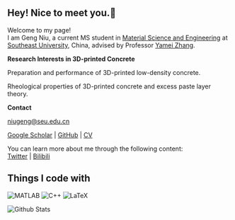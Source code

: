 ## Hey! Nice to meet you.👋
Welcome to my page!  
I am Geng Niu, a current MS student in [Material Science and Engineering](https://smse.seu.edu.cn/_s43/main.psp) at [Southeast University](https://www.seu.edu.cn), China, advised by Professor [Yamei Zhang](https://smse.seu.edu.cn/2009/1205/c2590a83580/pagem.htm).

**Research Interests in 3D-printed Concrete**

Preparation and performance of 3D-printed low-density concrete.

Rheological properties of 3D-printed concrete and excess paste layer theory.

**Contact**

niugeng@seu.edu.cn

[Google Scholar](https://scholar.google.com/citations?hl=en&authuser=1&user=n4NIa3sAAAAJ) | [GitHub](https://github.com/NiuGeng-SEU) | [CV](https://www.niugens.com/about-gengniu/cv_gengniu.pdf)

You can learn more about me through the following content:  
[Twitter](https://twitter.com/gengniu9) | [Bilibili](https://space.bilibili.com/222652395)  

## Things I code with

![MATLAB](https://img.shields.io/badge/-MATLAB-0076A8?style=flat-square&logo=Mathworks&logoColor=white)
![C++](https://img.shields.io/badge/-C++-00599C?style=flat-square&logo=c)
![LaTeX](https://img.shields.io/badge/-LaTeX-008080?style=flat-square&logo=LaTeX&logoColor=white)

![Github Stats](https://github-readme-stats.vercel.app/api?username=NiuGeng-SEU&count_private=true&show_icons=true&include_all_commits=true)
